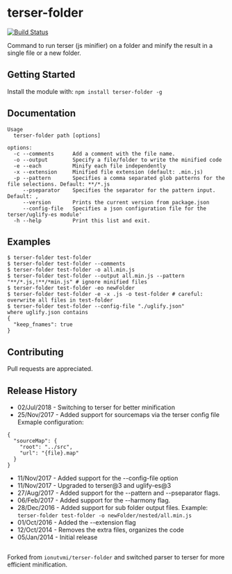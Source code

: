 # terser-folder

[![Build Status](https://travis-ci.org/nicksrandall/terser-folder.svg?branch=master)](https://travis-ci.org/nicksrandall/terser-folder)

Command to run terser (js minifier) on a folder and minify the result in a single file or a new folder.

## Getting Started

Install the module with: `npm install terser-folder -g`

## Documentation

    Usage
      terser-folder path [options]

    options:
      -c --comments      Add a comment with the file name.
      -o --output        Specify a file/folder to write the minified code
      -e --each          Minify each file independently
      -x --extension     Minified file extension (default: .min.js)
      -p --pattern       Specifies a comma separated glob patterns for the file selections. Default: **/*.js
         --pseparator    Specifies the separator for the pattern input. Default: ,
         --version       Prints the current version from package.json
         --config-file   Specifies a json configuration file for the terser/uglify-es module'
      -h --help          Print this list and exit.

## Examples

    $ terser-folder test-folder
    $ terser-folder test-folder --comments
    $ terser-folder test-folder -o all.min.js
    $ terser-folder test-folder --output all.min.js --pattern "**/*.js,!**/*min.js" # ignore minified files
    $ terser-folder test-folder -eo newFolder
    $ terser-folder test-folder -e -x .js -o test-folder # careful: overwrite all files in test-folder
    $ terser-folder test-folder --config-file "./uglify.json"
    where uglify.json contains
    {
      "keep_fnames": true
    }

## Contributing

Pull requests are appreciated.

## Release History

- 02/Jul/2018 - Switching to terser for better minification
- 25/Nov/2017 - Added support for sourcemaps via the terser config file  
  Exmaple configuration:

```
{
  "sourceMap": {
    "root": "../src",
    "url": "{file}.map"
  }
}
```

- 11/Nov/2017 - Added support for the --config-file option
- 11/Nov/2017 - Upgraded to terser@3 and uglify-es@3
- 27/Aug/2017 - Added support for the --pattern and --pseparator flags.
- 06/Feb/2017 - Added support for the --harmony flag.
- 28/Dec/2016 - Added support for sub folder output files.
  Example: `terser-folder test-folder -o newFolder/nested/all.min.js`
- 01/Oct/2016 - Added the --extension flag
- 12/Oct/2014 - Removes the extra files, organizes the code
- 05/Jan/2014 - Initial release

##

Forked from `ionutvmi/terser-folder` and switched parser to terser for more efficient minification.
